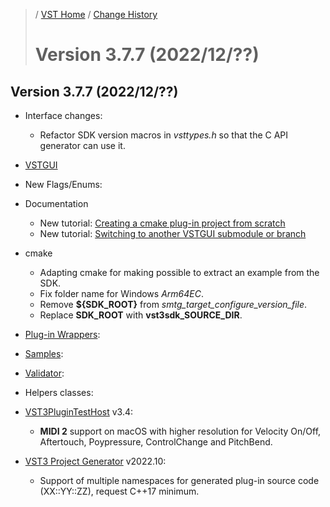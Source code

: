 >/ [VST Home](../) / [Change History](./Index.md)
>
># Version 3.7.7 (2022/12/??)

## Version 3.7.7 (2022/12/??)

- Interface changes:
  - Refactor SDK version macros in *vsttypes.h* so that the C API generator can use it.

- [VSTGUI](../What+is+the+VST+3+SDK/VSTGUI.md)

- New Flags/Enums:
  
- Documentation
  - New tutorial: [Creating a cmake plug-in project from scratch](../Tutorials/Creating+a+plug-in+from+scratch.md)
  - New tutorial: [Switching to another VSTGUI submodule or branch](../Tutorials/Switching+to+another-VSTGUI+submodule+or+branch.md)

- cmake
  - Adapting cmake for making possible to extract an example from the SDK.
  - Fix folder name for Windows *Arm64EC*.
  - Remove **${SDK_ROOT}** from *smtg_target_configure_version_file*.
  - Replace **SDK_ROOT** with **vst3sdk_SOURCE_DIR**.

- [Plug-in Wrappers](../What+is+the+VST+3+SDK/Wrappers/Index.md):

- [Samples](../What+is+the+VST+3+SDK/Plug-in+Examples.md):

- [Validator](../What+is+the+VST+3+SDK/Index.md#validator-command-line):

- Helpers classes:

- [VST3PluginTestHost](../What+is+the+VST+3+SDK/Plug-in+Test+Host.md) v3.4:
  - **MIDI 2** support on macOS with higher resolution for Velocity On/Off, Aftertouch, Poypressure, ControlChange and PitchBend.

- [VST3 Project Generator](../What+is+the+VST+3+SDK/Project+Generator.md) v2022.10:
  - Support of multiple namespaces for generated plug-in source code (XX::YY::ZZ), request C++17 minimum.
